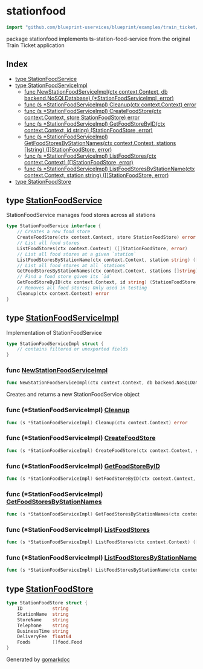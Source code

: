 <!-- Code generated by gomarkdoc. DO NOT EDIT -->

# stationfood

```go
import "github.com/blueprint-uservices/blueprint/examples/train_ticket/workflow/stationfood"
```

package stationfood implements ts\-station\-food\-service from the original Train Ticket application

## Index

- [type StationFoodService](<#StationFoodService>)
- [type StationFoodServiceImpl](<#StationFoodServiceImpl>)
  - [func NewStationFoodServiceImpl\(ctx context.Context, db backend.NoSQLDatabase\) \(\*StationFoodServiceImpl, error\)](<#NewStationFoodServiceImpl>)
  - [func \(s \*StationFoodServiceImpl\) Cleanup\(ctx context.Context\) error](<#StationFoodServiceImpl.Cleanup>)
  - [func \(s \*StationFoodServiceImpl\) CreateFoodStore\(ctx context.Context, store StationFoodStore\) error](<#StationFoodServiceImpl.CreateFoodStore>)
  - [func \(s \*StationFoodServiceImpl\) GetFoodStoreByID\(ctx context.Context, id string\) \(StationFoodStore, error\)](<#StationFoodServiceImpl.GetFoodStoreByID>)
  - [func \(s \*StationFoodServiceImpl\) GetFoodStoresByStationNames\(ctx context.Context, stations \[\]string\) \(\[\]StationFoodStore, error\)](<#StationFoodServiceImpl.GetFoodStoresByStationNames>)
  - [func \(s \*StationFoodServiceImpl\) ListFoodStores\(ctx context.Context\) \(\[\]StationFoodStore, error\)](<#StationFoodServiceImpl.ListFoodStores>)
  - [func \(s \*StationFoodServiceImpl\) ListFoodStoresByStationName\(ctx context.Context, station string\) \(\[\]StationFoodStore, error\)](<#StationFoodServiceImpl.ListFoodStoresByStationName>)
- [type StationFoodStore](<#StationFoodStore>)


<a name="StationFoodService"></a>
## type [StationFoodService](<https://github.com/Blueprint-uServices/blueprint/blob/main/examples/train_ticket/workflow/stationfood/stationFoodService.go#L13-L26>)

StationFoodService manages food stores across all stations

```go
type StationFoodService interface {
    // Creates a new food store
    CreateFoodStore(ctx context.Context, store StationFoodStore) error
    // List all food stores
    ListFoodStores(ctx context.Context) ([]StationFoodStore, error)
    // List all food stores at a given `station`
    ListFoodStoresByStationName(ctx context.Context, station string) ([]StationFoodStore, error)
    // List all food stores at all `stations`
    GetFoodStoresByStationNames(ctx context.Context, stations []string) ([]StationFoodStore, error)
    // Find a food store given its `id`
    GetFoodStoreByID(ctx context.Context, id string) (StationFoodStore, error)
    // Removes all food stores; Only used in testing
    Cleanup(ctx context.Context) error
}
```

<a name="StationFoodServiceImpl"></a>
## type [StationFoodServiceImpl](<https://github.com/Blueprint-uServices/blueprint/blob/main/examples/train_ticket/workflow/stationfood/stationFoodService.go#L29-L31>)

Implementation of StationFoodService

```go
type StationFoodServiceImpl struct {
    // contains filtered or unexported fields
}
```

<a name="NewStationFoodServiceImpl"></a>
### func [NewStationFoodServiceImpl](<https://github.com/Blueprint-uServices/blueprint/blob/main/examples/train_ticket/workflow/stationfood/stationFoodService.go#L34>)

```go
func NewStationFoodServiceImpl(ctx context.Context, db backend.NoSQLDatabase) (*StationFoodServiceImpl, error)
```

Creates and returns a new StationFoodService object

<a name="StationFoodServiceImpl.Cleanup"></a>
### func \(\*StationFoodServiceImpl\) [Cleanup](<https://github.com/Blueprint-uServices/blueprint/blob/main/examples/train_ticket/workflow/stationfood/stationFoodService.go#L136>)

```go
func (s *StationFoodServiceImpl) Cleanup(ctx context.Context) error
```



<a name="StationFoodServiceImpl.CreateFoodStore"></a>
### func \(\*StationFoodServiceImpl\) [CreateFoodStore](<https://github.com/Blueprint-uServices/blueprint/blob/main/examples/train_ticket/workflow/stationfood/stationFoodService.go#L38>)

```go
func (s *StationFoodServiceImpl) CreateFoodStore(ctx context.Context, store StationFoodStore) error
```



<a name="StationFoodServiceImpl.GetFoodStoreByID"></a>
### func \(\*StationFoodServiceImpl\) [GetFoodStoreByID](<https://github.com/Blueprint-uServices/blueprint/blob/main/examples/train_ticket/workflow/stationfood/stationFoodService.go#L113>)

```go
func (s *StationFoodServiceImpl) GetFoodStoreByID(ctx context.Context, id string) (StationFoodStore, error)
```



<a name="StationFoodServiceImpl.GetFoodStoresByStationNames"></a>
### func \(\*StationFoodServiceImpl\) [GetFoodStoresByStationNames](<https://github.com/Blueprint-uServices/blueprint/blob/main/examples/train_ticket/workflow/stationfood/stationFoodService.go#L91>)

```go
func (s *StationFoodServiceImpl) GetFoodStoresByStationNames(ctx context.Context, stations []string) ([]StationFoodStore, error)
```



<a name="StationFoodServiceImpl.ListFoodStores"></a>
### func \(\*StationFoodServiceImpl\) [ListFoodStores](<https://github.com/Blueprint-uServices/blueprint/blob/main/examples/train_ticket/workflow/stationfood/stationFoodService.go#L56>)

```go
func (s *StationFoodServiceImpl) ListFoodStores(ctx context.Context) ([]StationFoodStore, error)
```



<a name="StationFoodServiceImpl.ListFoodStoresByStationName"></a>
### func \(\*StationFoodServiceImpl\) [ListFoodStoresByStationName](<https://github.com/Blueprint-uServices/blueprint/blob/main/examples/train_ticket/workflow/stationfood/stationFoodService.go#L73>)

```go
func (s *StationFoodServiceImpl) ListFoodStoresByStationName(ctx context.Context, station string) ([]StationFoodStore, error)
```



<a name="StationFoodStore"></a>
## type [StationFoodStore](<https://github.com/Blueprint-uServices/blueprint/blob/main/examples/train_ticket/workflow/stationfood/data.go#L7-L15>)



```go
type StationFoodStore struct {
    ID           string
    StationName  string
    StoreName    string
    Telephone    string
    BusinessTime string
    DeliveryFee  float64
    Foods        []food.Food
}
```

Generated by [gomarkdoc](<https://github.com/princjef/gomarkdoc>)
